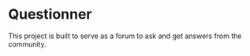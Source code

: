 # Questionner

This project is built to serve as a forum to ask and get answers from the community.
